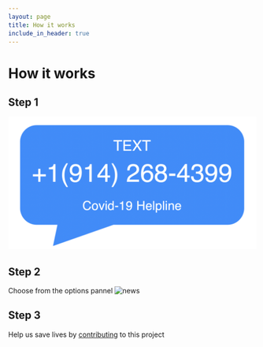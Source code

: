```yaml
---
layout: page
title: How it works
include_in_header: true
---
```


# How it works

## Step 1
![textbubble](assets\textbubble.png)


## Step 2
Choose from the options pannel
![news](assets/news.png)
## Step 3


Help us save lives by [contributing](https://www.gofundme.com/f/help-spread-information-about-covid19-via-text) to this project 


